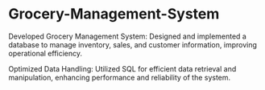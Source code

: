 # Grocery-Management-System
Developed Grocery Management System: Designed and implemented a database to manage inventory, sales, and customer information, improving operational efficiency.

Optimized Data Handling: Utilized SQL for efficient data retrieval and manipulation, enhancing performance and reliability of the system.

